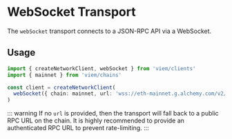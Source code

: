 # WebSocket Transport

The `webSocket` transport connects to a JSON-RPC API via a WebSocket.

## Usage

```ts {5}
import { createNetworkClient, webSocket } from 'viem/clients'
import { mainnet } from 'viem/chains'

const client = createNetworkClient(
  webSocket({ chain: mainnet, url: 'wss://eth-mainnet.g.alchemy.com/v2/...' }),
)
```

::: warning
If no `url` is provided, then the transport will fall back to a public RPC URL on the chain. It is highly recommended to provide an authenticated RPC URL to prevent rate-limiting.
:::
